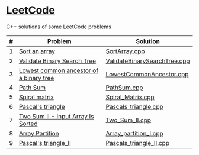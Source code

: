 [LeetCode](https://leetcode.com/problemset/all/)
========
C++ solutions of some LeetCode problems

| #   | Problem                                                                                                                         | Solution                                                                                                                                    |
|-----|-------------------------------------------------------------------------------------------------------------------------------|---------------------------------------------------------------------------------------------------------------------------------------------|
| 1   | [Sort an array](https://leetcode.com/problems/sort-an-array/)                                                                 | [SortArray.cpp](SortArray.cpp)                                                                                                              |
| 2   | [Validate Binary Search Tree](https://leetcode.com/problems/validate-binary-search-tree/)                                     | [ValidateBinarySearchTree.cpp](ValidateBinarySearchTree.cpp)                                                                               |
| 3   | [Lowest common ancestor of a binary tree](https://leetcode.com/problems/lowest-common-ancestor-of-a-binary-tree/)             | [LowestCommonAncestor.cpp](LowestCommonAncestor.cpp)                                                                                   |
| 4   | [Path Sum](https://leetcode.com/problems/path-sum/)                                                                           | [PathSum.cpp](PathSum.cpp)                                                                                                                    |
| 5   | [Spiral matrix](https://leetcode.com/problems/spiral-matrix/)                                                           | [Spiral_Matrix.cpp](Spiral_Matrix.cpp)
| 6   | [Pascal's triangle](https://leetcode.com/problems/pascals-triangle/)                                                          | [Pascals_triangle.cpp](Pascals_triangle.cpp)                                                                                       |
| 7   | [Two Sum II - Input Array Is Sorted](https://leetcode.com/problems/two-sum-ii-input-array-is-sorted/)                                                             | [Two_Sum_II.cpp](Two_Sum_II.cpp)                                                                           |
| 8   | [Array Partition](https://leetcode.com/problems/array-partition/)                                                             | [Array_partition_I.cpp](Array_partition_I.cpp)                                                                                                              |
| 9   | [Pascal's triangle_II](https://leetcode.com/problems/pascals-triangle-ii/)                                                          | [Pascals_triangle_II.cpp](Pascals_triangle_II.cpp)  
